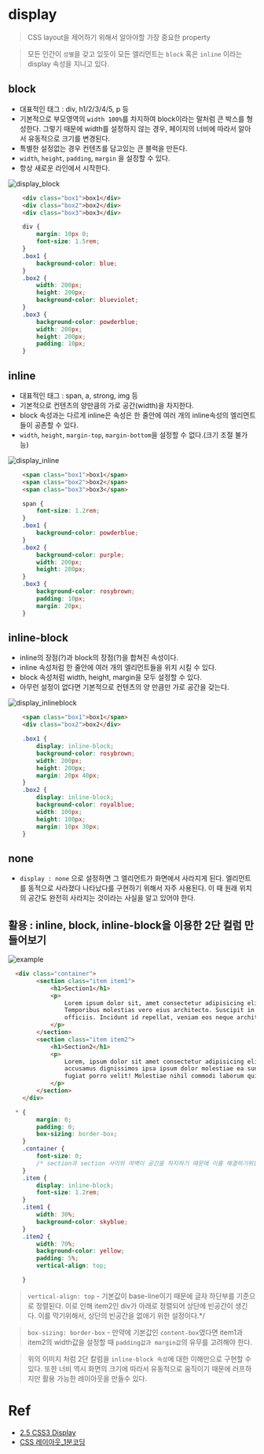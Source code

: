 # display

> CSS layout을 제어하기 위해서 알아야할 가장 중요한 property

> 모든 인간이 `성별`을 갖고 있듯이 모든 엘리먼트는 `block` 혹은 `inline` 이라는 display 속성을 지니고 있다.

## block

-   대표적인 태그 : div, h1/2/3/4/5, p 등
-   기본적으로 부모영역의 `width 100%`를 차지하여 block이라는 말처럼 큰 박스를 형성한다. 그렇기 때문에 width를 설정하지 않는 경우, 페이지의 너비에 따라서 알아서 유동적으로 크기를 변경된다.
-   특별한 설정없는 경우 컨텐츠를 담고있는 큰 블럭을 만든다.
-   `width`, `height`, `padding`, `margin` 을 설정할 수 있다.
-   항상 새로운 라인에서 시작한다.

![display_block](../image/display_block.png)

```HTML
    <div class="box1">box1</div>
    <div class="box2">box2</div>
    <div class="box3">box3</div>
```

```CSS
    div {
        margin: 10px 0;
        font-size: 1.5rem;
    }
    .box1 {
        background-color: blue;
    }
    .box2 {
        width: 200px;
        height: 200px;
        background-color: blueviolet;
    }
    .box3 {
        background-color: powderblue;
        width: 200px;
        height: 200px;
        padding: 10px;
    }
```

## inline

-   대표적인 태그 : span, a, strong, img 등
-   기본적으로 컨텐츠의 양만큼의 가로 공간(width)을 차지한다.
-   block 속성과는 다르게 inline은 속성은 한 줄안에 여러 개의 inline속성의 엘리먼트들이 공존할 수 있다.
-   `width`, `height`, `margin-top`, `margin-bottom`을 설정할 수 없다.(크기 조절 불가능)

![display_inline](../image/display_inline.PNG)

```HTML
    <span class="box1">box1</span>
    <span class="box2">box2</span>
    <span class="box3">box3</span>
```

```CSS
    span {
        font-size: 1.2rem;
    }
    .box1 {
        background-color: powderblue;
    }
    .box2 {
        background-color: purple;
        width: 200px;
        height: 200px;
    }
    .box3 {
        background-color: rosybrown;
        padding: 10px;
        margin: 20px;
    }
```

## inline-block

-   inline의 장점(?)과 block의 장점(?)을 합쳐진 속성이다.
-   inline 속성처럼 한 줄안에 여러 개의 엘리먼트들을 위치 시킬 수 있다.
-   block 속성처럼 width, height, margin을 모두 설정할 수 있다.
-   아무런 설정이 없다면 기본적으로 컨텐츠의 양 만큼만 가로 공간을 갖는다.

![display_inlineblock](../image/display_inlineblock.gif)

```HTML
    <span class="box1">box1</span>
    <div class="box2">box2</div>
```

```CSS
    .box1 {
        display: inline-block;
        background-color: rosybrown;
        width: 200px;
        height: 200px;
        margin: 20px 40px;
    }
    .box2 {
        display: inline-block;
        background-color: royalblue;
        width: 100px;
        height: 100px;
        margin: 10px 30px;
    }
```

## none

-   `display : none` 으로 설정하면 그 엘리먼트가 화면에서 사라지게 된다. 엘리먼트를 동적으로 사라졌다 나타났다를 구현하기 위해서 자주 사용된다. 이 때 원래 위치의 공간도 완전히 사라지는 것이라는 사실을 알고 있어야 한다.

## 활용 : inline, block, inline-block을 이용한 2단 컬럼 만들어보기

![example](../image/display-example.png)

```HTML
  <div class="container">
        <section class="item item1">
            <h1>Section1</h1>
            <p>
                Lorem ipsum dolor sit, amet consectetur adipisicing elit. Nesciunt, tempore eos.
                Temporibus molestias vero eius architecto. Suscipit in odio veniam corrupti
                officiis. Incidunt id repellat, veniam eos neque architecto. Dolor!
            </p>
        </section>
        <section class="item item2">
            <h1>Section2</h1>
            <p>
                Lorem, ipsum dolor sit amet consectetur adipisicing elit. Modi adipisci
                accusamus dignissimos ipsa ipsum dolor molestiae ea sunt sequi quisquam maxime,
                fugiat porro velit! Molestiae nihil commodi laborum quibusdam dicta.
            </p>
        </section>
    </div>
```

```CSS
  * {
        margin: 0;
        padding: 0;
        box-sizing: border-box;
    }
    .container {
        font-size: 0;
        /* section과 section 사이의 여백이 공간을 차지하기 때문에 이를 해결하기위한 것 */
    }
    .item {
        display: inline-block;
        font-size: 1.2rem;
    }
    .item1 {
        width: 30%;
        background-color: skyblue;
    }
    .item2 {
        width: 70%;
        background-color: yellow;
        padding: 5%;
        vertical-align: top;

    }
```

> `vertical-align: top` - 기본값이 base-line이기 때문에 글자 하단부를 기준으로 정렬된다. 이로 인해 item2인 div가 아래로 정렬되어 상단에 빈공간이 생긴다. 이를 막기위해서, 상단의 빈공간을 없애기 위한 설정이다.\*/

> `box-sizing: border-box` - 만약에 기본값인 `content-box`였다면 item1과 item2의 width값을 설정할 때 `padding값과 margin값`의 유무를 고려해야 한다.

> 위의 이미지 처럼 2단 칼럼을 `inline-block 속성`에 대한 이해만으로 구현할 수 있다. 또한 너비 역시 화면의 크기에 따라서 유동적으로 움직이기 때문에 러프하지만 활용 가능한 레이아웃을 만들수 있다.

# Ref

-   [2.5 CSS3 Display](https://poiemaweb.com/css3-display)
-   [CSS 레이아웃\_1분코딩](https://www.youtube.com/watch?v=Zny5Vxqk6Mk&t=1460s)
